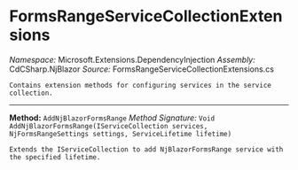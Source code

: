 # FormsRangeServiceCollectionExtensions

*Namespace:* Microsoft.Extensions.DependencyInjection
*Assembly:* CdCSharp.NjBlazor
*Source:* FormsRangeServiceCollectionExtensions.cs



    Contains extension methods for configuring services in the service collection.
    
---

**Method:** `AddNjBlazorFormsRange`
*Method Signature:* `Void AddNjBlazorFormsRange(IServiceCollection services, NjFormsRangeSettings settings, ServiceLifetime lifetime)`


    Extends the IServiceCollection to add NjBlazorFormsRange service with the specified lifetime.
    


